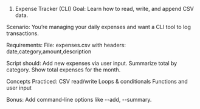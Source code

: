 1. Expense Tracker (CLI)
Goal: Learn how to read, write, and append CSV data.

Scenario:
You’re managing your daily expenses and want a CLI tool to log transactions.

Requirements:
File: expenses.csv with headers: date,category,amount,description

Script should:
Add new expenses via user input.
Summarize total by category.
Show total expenses for the month.

Concepts Practiced:
CSV read/write
Loops & conditionals
Functions and user input

Bonus:
Add command-line options like --add, --summary.